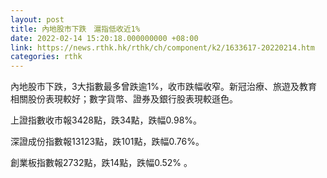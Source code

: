 ```yaml
---
layout: post
title: 內地股市下跌　滬指低收近1%
date: 2022-02-14 15:20:18.000000000 +08:00
link: https://news.rthk.hk/rthk/ch/component/k2/1633617-20220214.htm
categories: rthk
---
```


內地股市下跌，3大指數最多曾跌逾1%，收市跌幅收窄。新冠治療、旅遊及教育相關股份表現較好；數字貨幣、證券及銀行股表現較遜色。

上證指數收市報3428點，跌34點，跌幅0.98%。

深證成份指數報13123點，跌101點，跌幅0.76%。

創業板指數報2732點，跌14點，跌幅0.52% 。
